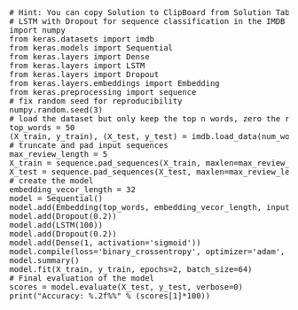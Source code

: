 <pre class="file" data-target="clipboard">
# Hint: You can copy Solution to ClipBoard from Solution Tab
# LSTM with Dropout for sequence classification in the IMDB dataset
import numpy
from keras.datasets import imdb
from keras.models import Sequential
from keras.layers import Dense
from keras.layers import LSTM
from keras.layers import Dropout
from keras.layers.embeddings import Embedding
from keras.preprocessing import sequence
# fix random seed for reproducibility
numpy.random.seed(3)
# load the dataset but only keep the top n words, zero the rest
top_words = 50
(X_train, y_train), (X_test, y_test) = imdb.load_data(num_words=top_words)
# truncate and pad input sequences
max_review_length = 5
X_train = sequence.pad_sequences(X_train, maxlen=max_review_length)
X_test = sequence.pad_sequences(X_test, maxlen=max_review_length)
# create the model
embedding_vecor_length = 32
model = Sequential()
model.add(Embedding(top_words, embedding_vecor_length, input_length=max_review_length))
model.add(Dropout(0.2))
model.add(LSTM(100))
model.add(Dropout(0.2))
model.add(Dense(1, activation='sigmoid'))
model.compile(loss='binary_crossentropy', optimizer='adam', metrics=['accuracy'])
model.summary()
model.fit(X_train, y_train, epochs=2, batch_size=64)
# Final evaluation of the model
scores = model.evaluate(X_test, y_test, verbose=0)
print("Accuracy: %.2f%%" % (scores[1]*100))

</pre>